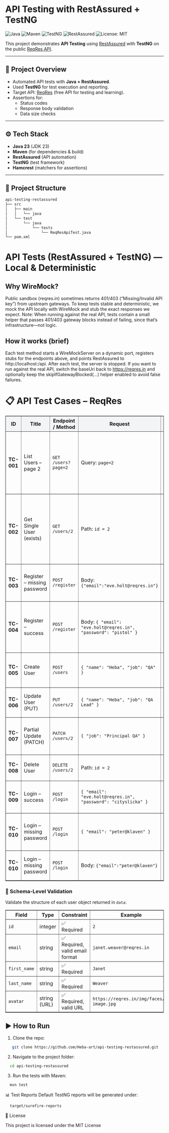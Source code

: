 # API Testing with RestAssured + TestNG

![Java](https://img.shields.io/badge/Java-23-blue?logo=java)
![Maven](https://img.shields.io/badge/Maven-Build-orange?logo=apachemaven)
![TestNG](https://img.shields.io/badge/TestNG-Framework-brightgreen)
![RestAssured](https://img.shields.io/badge/RestAssured-API--Testing-yellow)
![License: MIT](https://img.shields.io/badge/License-MIT-green)

This project demonstrates **API Testing** using [RestAssured](https://rest-assured.io/) with **TestNG** on the public [ReqRes API](https://reqres.in/).

---

## 📌 Project Overview
- Automated API tests with **Java + RestAssured**.
- Used **TestNG** for test execution and reporting.
- Target API: [ReqRes](https://reqres.in/) (free API for testing and learning).
- Assertions for:
    - Status codes
    - Response body validation
    - Data size checks

---

## ⚙️ Tech Stack
- **Java 23** (JDK 23)
- **Maven** (for dependencies & build)
- **RestAssured** (API automation)
- **TestNG** (test framework)
- **Hamcrest** (matchers for assertions)

---

## 📂 Project Structure
```bash
api-testing-restassured
├── src
│   ├── main
│   │   └── java
│   └── test
│       └── java
│           └── tests
│               └── ReqResApiTest.java
└── pom.xml
```
# API Tests (RestAssured + TestNG) — Local & Deterministic
## Why WireMock?
Public sandbox (reqres.in) sometimes returns 401/403 (“Missing/Invalid API key”) from upstream gateways. To keep tests stable and deterministic, we mock the API locally with WireMock and stub the exact responses we expect.
Note: When running against the real API, tests contain a small helper that passes 401/403 gateway blocks instead of failing, since that’s infrastructure—not logic.

## How it works (brief)
Each test method starts a WireMockServer on a dynamic port, registers stubs for the endpoints above, and points RestAssured to http://localhost:<port>/api.
After each test, the server is stopped.
If you want to run against the real API, switch the baseUri back to https://reqres.in and optionally keep the skipIfGatewayBlocked(...) helper enabled to avoid false failures.

# 📋 API Test Cases – ReqRes

<table border="1" cellpadding="6" cellspacing="0" width="100%">
<thead style="background:#f3f4f6;">
<tr>
<th>ID</th>
<th>Title</th>
<th>Endpoint / Method</th>
<th>Request</th>
<th>Validations (Assertions)</th>
<th>Expected HTTP</th>
<th>Notes</th>
</tr>
</thead>
<tbody>
<tr>
<td><b>TC-001</b></td>
<td>List Users – page 2</td>
<td><code>GET /users?page=2</code></td>
<td>Query: <code>page=2</code></td>
<td>
• <code>statusCode == 200</code><br/>
• <code>page == 2</code><br/>
• <code>data.size() > 0</code><br/>
• Fields: <code>id, email, first_name, last_name, avatar</code>
</td>
<td>🟢 <b>200 OK</b></td>
<td>Matches <code>testGetUsers</code> implemented.</td>
</tr>
<tr>
<td><b>TC-002</b></td>
<td>Get Single User (exists)</td>
<td><code>GET /users/2</code></td>
<td>Path: <code>id = 2</code></td>
<td>
• <code>statusCode == 200</code><br/>
• <code>data.id == 2</code><br/>
• Fields exist: <code>email, first_name, last_name, avatar</code><br/>
• <code>support</code> contains <code>url, text</code>
</td>
<td>🟢 <b>200 OK</b></td>
<td>Positive path.</td>
</tr>
<tr>
<td><b>TC-003</b></td>
<td>Register – missing password</td>
<td><code>POST /register</code></td>
<td>Body: <code>{"email":"eve.holt@reqres.in"}</code></td>
<td>
• <code>statusCode == 400</code><br/>
• Body has <code>error</code> ("Missing password")
</td>
<td>🟠 <b>400 Bad Request</b></td>
<td>Negative path validation.</td>
</tr>
<tr>
<td><b>TC-004</b></td>
<td>Register – success</td>
<td><code>POST /register</code></td>
<td>Body: <code>{ "email": "eve.holt@reqres.in", "password": "pistol" }</code></td>
<td>
• <code>statusCode == 200</code><br/>
• Body has <code>id</code> (non-empty)<br/>
• Body has <code>token</code> (non-empty)
</td>
<td>🟢 <b>200 OK</b></td>
<td>Positive path for registration.</td>
</tr>
<tr>
<td><b>TC-005</b></td>
<td>Create User</td>
<td><code>POST /users</code></td>
<td><code>{ "name": "Heba", "job": "QA" }</code></td>
<td>
• <code>statusCode == 201</code><br/>
• Body has <code>id, name, job, createdAt</code>
</td>
<td>🟢 <b>201 Created</b></td>
<td>Smoke test for POST.</td>
</tr>
<tr>
<td><b>TC-006</b></td>
<td>Update User (PUT)</td>
<td><code>PUT /users/2</code></td>
<td><code>{ "name": "Heba", "job": "QA Lead" }</code></td>
<td>
• <code>statusCode == 200</code><br/>
• Body has <code>name, job, updatedAt</code>
</td>
<td>🟢 <b>200 OK</b></td>
<td>Full update semantics.</td>
</tr>
<tr>
<td><b>TC-007</b></td>
<td>Partial Update (PATCH)</td>
<td><code>PATCH /users/2</code></td>
<td><code>{ "job": "Principal QA" }</code></td>
<td>
• <code>statusCode == 200</code><br/>
• Body has updated <code>job</code> and <code>updatedAt</code>
</td>
<td>🟢 <b>200 OK</b></td>
<td>Partial update semantics.</td>
</tr>
<tr>
<td><b>TC-008</b></td>
<td>Delete User</td>
<td><code>DELETE /users/2</code></td>
<td>Path: <code>id = 2</code></td>
<td>
• <code>statusCode == 204</code><br/>
• Response body empty
</td>
<td>🟢 <b>204 No Content</b></td>
<td>ReqRes mock API.</td>
</tr>
<tr>
<td><b>TC-009</b></td>
<td>Login – success</td>
<td><code>POST /login</code></td>
<td><code>{ "email": "eve.holt@reqres.in", "password": "cityslicka" }</code></td>
<td>
• <code>statusCode == 200</code><br/>
• Body has <code>token</code> (non-empty)
</td>
<td>🟢 <b>200 OK</b></td>
<td>Valid credentials.</td>
</tr>
<tr>
<td><b>TC-010</b></td>
<td>Login – missing password</td>
<td><code>POST /login</code></td>
<td><code>{ "email": "peter@klaven" }</code></td>
<td>
• <code>statusCode == 400</code><br/>
• Body has <code>error</code> ("Missing password")
</td>
<td>🟠 <b>400 Bad Request</b></td>
<td>Negative path validation.</td>
</tr>
<tr>
  <td><b>TC-010</b></td>
  <td>Login – missing password</td>
  <td><code>POST /login</code></td>
  <td>Body: <code>{"email":"peter@klaven"}</code></td>
  <td>
    • <code>statusCode == 400</code><br/>
    • <code>error == "Missing password"</code>
  </td>
  <td>🟠 400 Bad Request</td>
  <td>Negative path validation.</td>
</tr>

</tbody>
</table>

<h3>🔎 Schema-Level Validation</h3>
<p>Validate the structure of each user object returned in <code>data</code>:</p>

<table border="1" cellpadding="6" cellspacing="0" width="100%">
  <thead>
    <tr>
      <th>Field</th>
      <th>Type</th>
      <th>Constraint</th>
      <th>Example</th>
    </tr>
  </thead>
  <tbody>
    <tr>
      <td><code>id</code></td>
      <td>integer</td>
      <td>✅ Required</td>
      <td><code>2</code></td>
    </tr>
    <tr>
      <td><code>email</code></td>
      <td>string</td>
      <td>✅ Required, valid email format</td>
      <td><code>janet.weaver@reqres.in</code></td>
    </tr>
    <tr>
      <td><code>first_name</code></td>
      <td>string</td>
      <td>✅ Required</td>
      <td><code>Janet</code></td>
    </tr>
    <tr>
      <td><code>last_name</code></td>
      <td>string</td>
      <td>✅ Required</td>
      <td><code>Weaver</code></td>
    </tr>
    <tr>
      <td><code>avatar</code></td>
      <td>string (URL)</td>
      <td>✅ Required, valid URL</td>
      <td><code>https://reqres.in/img/faces/2-image.jpg</code></td>
    </tr>
  </tbody>
</table>



## ▶️ How to Run
1. Clone the repo:

```bash
   git clone https://github.com/Heba-art/api-testing-restassured.git
```
2. Navigate to the project folder:
```bash 
  cd api-testing-restassured
```
3. Run the tests with Maven:
```bash
  mvn test
```
📊 Test Reports
Default TestNG reports will be generated under:
```bash
  target/surefire-reports
```
📜 License

This project is licensed under the MIT License